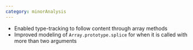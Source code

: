 ```yaml
---
category: minorAnalysis
---
```

* Enabled type-tracking to follow content through array methods
* Improved modeling of `Array.prototype.splice` for when it is called with more than two arguments
